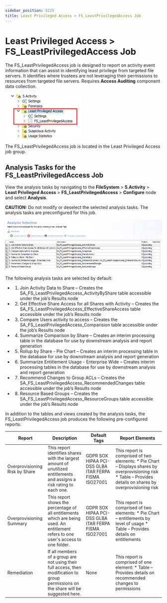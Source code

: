 ```yaml
---
sidebar_position: 5225
title: Least Privileged Access > FS_LeastPrivilegedAccess Job
---
```


# Least Privileged Access > FS\_LeastPrivilegedAccess Job

The FS\_LeastPrivilegedAccess job is designed to report on activity event information that can assist in identifying least privilege from targeted file servers. It identifies where trustees are not leveraging their permissions to resources from targeted file servers. Requires **Access Auditing** component data collection.

![Least Privileged Access > FS_LeastPrivilegedAccess Job in the Jobs Tree](../../../../../../../static/images/AccessAnalyzer_12.0/Content/Resources/Images/EnterpriseAuditor/Solutions/FileSystem/Activity/LeastPrivilegedAccessJobsTree.png "Least Privileged Access > FS_LeastPrivilegedAccess Job in the Jobs Tree")

The FS\_LeastPrivilegedAccess job is located in the Least Privileged Access job group.

## Analysis Tasks for the FS\_LeastPrivilegedAccess Job

View the analysis tasks by navigating to the **FileSystem** > **5.Activity** > **Least Privileged Access** > **FS\_LeastPrivilegedAccess** > **Configure** node and select **Analysis**.

**CAUTION:** Do not modify or deselect the selected analysis tasks. The analysis tasks are preconfigured for this job.

![Analysis Tasks for the FS_LeastPrivilegedAccess Job](../../../../../../../static/images/AccessAnalyzer_12.0/Content/Resources/Images/EnterpriseAuditor/Solutions/FileSystem/Activity/LeastPrivilegedAccessAnalysis.png "Analysis Tasks for the FS_LeastPrivilegedAccess Job")

The following analysis tasks are selected by default:

* 1. Join Activity Data to Share – Creates the SA\_FS\_LeastPrivilegedAccess\_ActivityByShare table accessible under the job’s Results node
* 2. Get Effective Share Access for all Shares with Activity – Creates the SA\_FS\_LeastPrivilegedAccess\_EffectiveShareAccess table accessible under the job’s Results node
* 3. Compare Users activity to access – Creates the SA\_FS\_LeastPrivilegedAccess\_Comparision table accessible under the job’s Results node
* 4. Summarize Comparison by Share – Creates an interim processing table in the database for use by downstream analysis and report generation
* 5. Rollup by Share - Pie Chart – Creates an interim processing table in the database for use by downstream analysis and report generation
* 6. Summarize Entitlement Usage - Enterprise Wide – Creates interim processing tables in the database for use by downstream analysis and report generation
* 7. Recommend Changes to Group ACLs – Creates the SA\_FS\_LeastPrivilegedAccess\_RecommendedChanges table accessible under the job’s Results node
* 8. Resource Based Groups – Creates the SA\_FS\_LeastPrivilegedAccess\_ResourceGroups table accessible under the job’s Results node

In addition to the tables and views created by the analysis tasks, the FS\_LeastPrivilegedAccess job produces the following pre-configured reports:

| Report | Description | Default Tags | Report Elements |
| --- | --- | --- | --- |
| Overprovisioning Risk by Share | This report identifies shares with the largest amount of unutilized entitlements and assigns a risk rating to each one. | GDPR SOX  HIPAA  PCI-DSS  GLBA  ITAR  FERPA  FISMA  ISO27001 | This report is comprised of two elements:   * Pie Chart – Displays shares by overprovisioning risk * Table – Provides details on shares by overprovisioning risk |
| Overprovisioning Summary | This report shows the percentage of all entitlements which are being used. An entitlement refers to one user's access to one folder. | GDPR  SOX  HIPAA  PCI-DSS  GLBA  ITAR  FERPA  FISMA  ISO27001 | This report is comprised of two elements:   * Pie Chart – entitlements by level of usage * Table – Provides details on entitlements |
| Remediation | If all members of a group are not using their full access, then modification to group permissions on the share will be suggested here. | None | This report is comprised of one element:   * Table – Provides details on recommended changes to permissions |